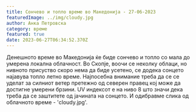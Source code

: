 ```yaml
---
title: Сончево и топло време во Македонија - 27-06-2023
featuredImage: ../img/cloudy.jpg
author: Анка Петровска
category: време
featured: true
date: 2023-06-27T06:34:52.370Z
---
```

Денешното време во Македонија ќе биде сончево и топло со мала до умерена локална облачност. Во Скопје, воочи се неколку облаци, но нивното присуство скоро нема да биде усетено, се додека сонцето најавува топло летно време. Најпосебна внимание треба да се се уделат за силниот ветер претежно од северен правец кој може да достигне умерени брзини. UV индексот е на ниво 8 што значи дека треба да се заштитете од јачината на сонцето. И одибравме слика од облачното време - 'cloudy.jpg'.